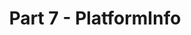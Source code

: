 ---
layout: default
title: Part 7 - PlatformInfo
parent: Virtual Machine Cascade Lake
grand_parent: Configs
nav_order: 8
---